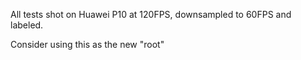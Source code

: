 All tests shot on Huawei P10 at 120FPS, downsampled to 60FPS and labeled.

Consider using this as the new "root"
